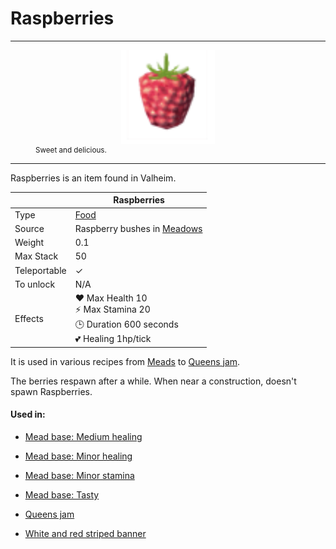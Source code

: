 # Raspberries
-------------

<style>img {width:30px;}.tb {width:150px;display: block;margin-left: auto;margin-right: auto;}</style>

<figure><img src="/assets/raspberries.png" class="tb" /><figcaption><small>Sweet and delicious.</small></figcaption></figure>

-------------

Raspberries is an item found in Valheim.

|        | Raspberries              |
| ----------- | ------------------------------------ |
| Type       | [Food](../../type/food)  |
| Source      | Raspberry bushes in [Meadows](../../biomes/meadows) |
| Weight | 0.1
| Max Stack | 50
| Teleportable | ✓
| To unlock | N/A |
| Effects | ❤️ Max Health 10<br>⚡ Max Stamina 20<br>🕒 Duration 600 seconds<br>💕 Healing 1hp/tick

It is used in various recipes from [Meads](../../objects/fermenter) to [Queens jam](../../items/queens_jam).

The berries respawn after a while. When near a construction, doesn't spawn Raspberries.

#### Used in:

* [Mead base: Medium healing](../../items/bronze)
* [Mead base: Minor healing](../../items/mead_base_minor_healing)
* [Mead base: Minor stamina](../../items/mead_base_minor_stamina)
* [Mead base: Tasty](../../items/mead_base_tasty)
* [Queens jam](../../items/queens_jam)


* [White and red striped banner](../../object/white_and_red_striped_banner)